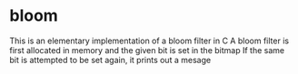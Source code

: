 # bloom
This is an elementary implementation of a bloom filter in C
A bloom filter is first allocated in memory and the given bit is set in the bitmap
If the same bit is attempted to be set again, it prints out a mesage
